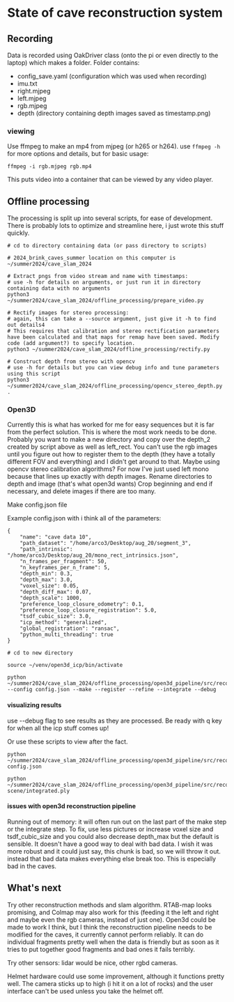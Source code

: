 # State of cave reconstruction system
## Recording
Data is recorded using OakDriver class (onto the pi or even directly to the laptop) which makes a folder.
Folder contains:
- config_save.yaml (configuration which was used when recording)
- imu.txt
- right.mjpeg
- left.mjpeg
- rgb.mjpeg
- depth (directory containing depth images saved as timestamp.png)
### viewing
Use ffmpeg to make an mp4 from mjpeg (or h265 or h264). use `ffmpeg -h` for more options and details, but for basic usage:
``` shell
ffmpeg -i rgb.mjpeg rgb.mp4
```
This puts video into a container that can be viewed by any video player.
## Offline processing
The processing is split up into several scripts, for ease of development. There is probably lots to optimize and streamline here, i just wrote this stuff quickly.
``` shell
# cd to directory containing data (or pass directory to scripts)

# 2024_brink_caves_summer location on this computer is ~/summer2024/cave_slam_2024

# Extract pngs from video stream and name with timestamps:
# use -h for details on arguments, or just run it in directory containing data with no arguments
python3 ~/summer2024/cave_slam_2024/offline_processing/prepare_video.py

# Rectify images for stereo processing:
# again, this can take a --source argument, just give it -h to find out details4
# This requires that calibration and stereo rectification parameters have been calculated and that maps for remap have been saved. Modify code (add argument?) to specify location.
python3 ~/summer2024/cave_slam_2024/offline_processing/rectify.py

# Construct depth from stereo with opencv
# use -h for details but you can view debug info and tune parameters using this script
python3 ~/summer2024/cave_slam_2024/offline_processing/opencv_stereo_depth.py .

```

### Open3D

Currently this is what has worked for me for easy sequences but it is far from the perfect solution. This is where the most work needs to be done.
Probably you want to make a new directory and copy over the depth_2 created by script above as well as left_rect. You can't use the rgb images until you figure out how to register them to the depth (they have a totally different FOV and everything) and I didn't get around to that. Maybe using opencv stereo calibration algorithms? For now I've just used left mono because that lines up exactly with depth images.
Rename directories to depth and image (that's what open3d wants)
Crop beginning and end if necessary, and delete images if there are too many.

Make config.json file

Example config.json with i think all of the parameters:
```
{
    "name": "cave data 10",
    "path_dataset": "/home/arco3/Desktop/aug_20/segment_3",
    "path_intrinsic": "/home/arco3/Desktop/aug_20/mono_rect_intrinsics.json",
    "n_frames_per_fragment": 50,
    "n_keyframes_per_n_frame": 5,
    "depth_min": 0.3,
    "depth_max": 3.0,
    "voxel_size": 0.05,
    "depth_diff_max": 0.07,
    "depth_scale": 1000,
    "preference_loop_closure_odometry": 0.1,
    "preference_loop_closure_registration": 5.0,
    "tsdf_cubic_size": 3.0,
    "icp_method": "generalized",
    "global_registration": "ransac",
    "python_multi_threading": true
}
```

``` shell
# cd to new directory

source ~/venv/open3d_icp/bin/activate

python ~/summer2024/cave_slam_2024/offline_processing/open3d_pipeline/src/reconstruction_system/run_system.py --config config.json --make --register --refine --integrate --debug
```
#### visualizing results
use --debug flag to see results as they are processed. Be ready with q key for when all the icp stuff comes up!

Or use these scripts to view after the fact.
```
python ~/summer2024/cave_slam_2024/offline_processing/open3d_pipeline/src/reconstruction_system/debug/visualize_fragments.py config.json

python ~/summer2024/cave_slam_2024/offline_processing/open3d_pipeline/src/reconstruction_system/debug/visualize_scene.py scene/integrated.ply
```
#### issues with open3d reconstruction pipeline
Running out of memory: it will often run out on the last part of the make step or the integrate step. To fix, use less pictures or increase voxel size and tsdf_cubic_size and you could also decrease depth_max but the default is sensible.
It doesn't have a good way to deal with bad data. I wish it was more robust and it could just say, this chunk is bad, so we will throw it out. instead that bad data makes everything else break too. This is especially bad in the caves.
## What's next
Try other reconstruction methods and slam algorithm.
RTAB-map looks promising, and Colmap may also work for this (feeding it the left and right and maybe even the rgb cameras, instead of just one).
Open3d could be made to work I think, but I think the reconstruction pipeline needs to be modified for the caves, it currently cannot perform reliably. It can do individual fragments pretty well when the data is friendly but as soon as it tries to put together good fragments and bad ones it fails terribly.

Try other sensors: lidar would be nice, other rgbd cameras.

Helmet hardware could use some improvement, although it functions pretty well. The camera sticks up to high (i hit it on a lot of rocks) and the user interface can't be used unless you take the helmet off.